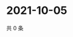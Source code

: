 # 2021-10-05

共 0 条

<!-- BEGIN WEIBO -->
<!-- 最后更新时间 Tue Oct 05 2021 14:13:27 GMT+0800 (China Standard Time) -->

<!-- END WEIBO -->
